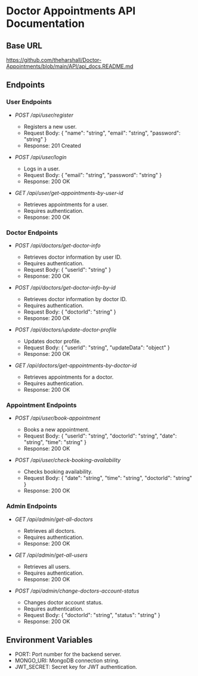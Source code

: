# Doctor Appointments API Documentation

## Base URL

https://github.com/theharshall/Doctor-Appointments/blob/main/API/api_docs.README.md


## Endpoints

### User Endpoints
- *POST /api/user/register*
  - Registers a new user.
  - Request Body: { "name": "string", "email": "string", "password": "string" }
  - Response: 201 Created

- *POST /api/user/login*
  - Logs in a user.
  - Request Body: { "email": "string", "password": "string" }
  - Response: 200 OK

- *GET /api/user/get-appointments-by-user-id*
  - Retrieves appointments for a user.
  - Requires authentication.
  - Response: 200 OK

### Doctor Endpoints
- *POST /api/doctors/get-doctor-info*
  - Retrieves doctor information by user ID.
  - Requires authentication.
  - Request Body: { "userId": "string" }
  - Response: 200 OK

- *POST /api/doctors/get-doctor-info-by-id*
  - Retrieves doctor information by doctor ID.
  - Requires authentication.
  - Request Body: { "doctorId": "string" }
  - Response: 200 OK

- *POST /api/doctors/update-doctor-profile*
  - Updates doctor profile.
  - Request Body: { "userId": "string", "updateData": "object" }
  - Response: 200 OK

- *GET /api/doctors/get-appointments-by-doctor-id*
  - Retrieves appointments for a doctor.
  - Requires authentication.
  - Response: 200 OK

### Appointment Endpoints
- *POST /api/user/book-appointment*
  - Books a new appointment.
  - Request Body: { "userId": "string", "doctorId": "string", "date": "string", "time": "string" }
  - Response: 200 OK

- *POST /api/user/check-booking-availability*
  - Checks booking availability.
  - Request Body: { "date": "string", "time": "string", "doctorId": "string" }
  - Response: 200 OK

### Admin Endpoints
- *GET /api/admin/get-all-doctors*
  - Retrieves all doctors.
  - Requires authentication.
  - Response: 200 OK

- *GET /api/admin/get-all-users*
  - Retrieves all users.
  - Requires authentication.
  - Response: 200 OK

- *POST /api/admin/change-doctors-account-status*
  - Changes doctor account status.
  - Requires authentication.
  - Request Body: { "doctorId": "string", "status": "string" }
  - Response: 200 OK

## Environment Variables
- PORT: Port number for the backend server.
- MONGO_URI: MongoDB connection string.
- JWT_SECRET: Secret key for JWT authentication.
